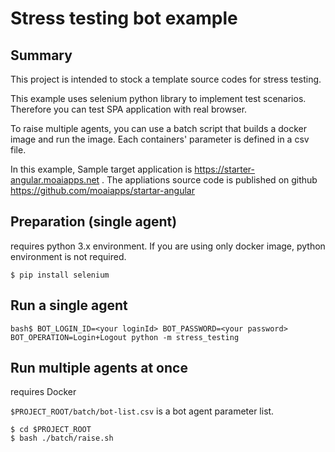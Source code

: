 Stress testing bot example
===================

Summary
----

This project is intended to stock a template source codes for stress testing.

This example uses selenium python library to implement test scenarios. Therefore you can test SPA application with real browser.

To raise multiple agents, you can use a batch script that builds a docker image and run the image. Each containers' parameter is defined in a csv file. 

In this example, Sample target application is https://starter-angular.moaiapps.net . The appliations source code is published on github https://github.com/moaiapps/startar-angular

Preparation (single agent)
--------

requires python 3.x environment. If you are using only docker image, python environment is not required.

```shell
$ pip install selenium
```

Run a single agent
--------

```shell
bash$ BOT_LOGIN_ID=<your loginId> BOT_PASSWORD=<your password> BOT_OPERATION=Login+Logout python -m stress_testing
```

Run multiple agents at once
--------

requires Docker

`$PROJECT_ROOT/batch/bot-list.csv` is a bot agent parameter list.

```shell
$ cd $PROJECT_ROOT
$ bash ./batch/raise.sh
```
